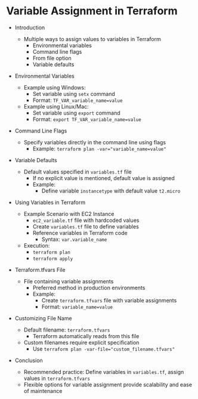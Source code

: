 # Variable Assignment in Terraform

* Introduction
    * Multiple ways to assign values to variables in Terraform
        * Environmental variables
        * Command line flags
        * From file option
        * Variable defaults

* Environmental Variables
    * Example using Windows:
        * Set variable using `setx` command
        * Format: `TF_VAR_variable_name=value`
    * Example using Linux/Mac:
        * Set variable using `export` command
        * Format: `export TF_VAR_variable_name=value`

* Command Line Flags
    * Specify variables directly in the command line using flags
        * Example: `terraform plan -var="variable_name=value"`

* Variable Defaults
    * Default values specified in `variables.tf` file
        * If no explicit value is mentioned, default value is assigned
        * Example:
            * Define variable `instancetype` with default value `t2.micro`

* Using Variables in Terraform
    * Example Scenario with EC2 Instance
        * `ec2_variable.tf` file with hardcoded values
        * Create `variables.tf` file to define variables
        * Reference variables in Terraform code
            * Syntax: `var.variable_name`
    * Execution:
        * `terraform plan`
        * `terraform apply`

* Terraform.tfvars File
    * File containing variable assignments
        * Preferred method in production environments
        * Example:
            * Create `terraform.tfvars` file with variable assignments
            * Format: `variable_name=value`

* Customizing File Name
    * Default filename: `terraform.tfvars`
        * Terraform automatically reads from this file
    * Custom filenames require explicit specification
        * Use `terraform plan -var-file="custom_filename.tfvars"`

* Conclusion
    * Recommended practice: Define variables in `variables.tf`, assign values in `terraform.tfvars`
    * Flexible options for variable assignment provide scalability and ease of maintenance
